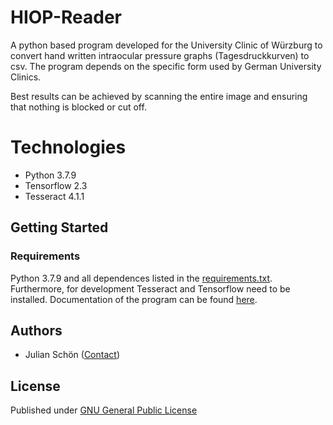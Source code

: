# HIOP-Reader
A python based program developed for the University Clinic of  Würzburg to convert hand written intraocular pressure graphs
(Tagesdruckkurven) to csv. The program depends on the specific form used by German University Clinics.

Best results can be achieved by scanning the entire image and ensuring that nothing is blocked or
cut off.

# Technologies
* Python 3.7.9
* Tensorflow 2.3
* Tesseract 4.1.1

## Getting Started
### Requirements
Python 3.7.9 and all dependences listed in the [requirements.txt](requirements.txt). Furthermore, for
development Tesseract and Tensorflow need to be installed.
Documentation of the program can be found [here](docs/_build/html/index.html).

## Authors

* Julian Schön ([Contact](mailto:hiopreader@gmail.com))

## License
Published under [GNU General Public License](LICENSE)
